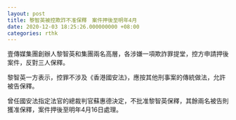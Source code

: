 ```yaml
---
layout: post
title: 黎智英被控欺詐不准保釋　案件押後至明年4月
date: 2020-12-03 18:25:26.000000000 +08:00
categories: rthk
---
```


壹傳媒集團創辦人黎智英和集團兩名高層，各涉嫌一項欺詐罪提堂，控方申請押後案件，反對三人保釋。

黎智英一方表示，控罪不涉及《香港國安法》，應按其他刑事案的傳統做法，允許被告保釋。

曾任國安法指定法官的總裁判官蘇惠德決定，不批准黎智英保釋，其餘兩名被告則獲准保釋，案件押後至明年4月16日處理。
